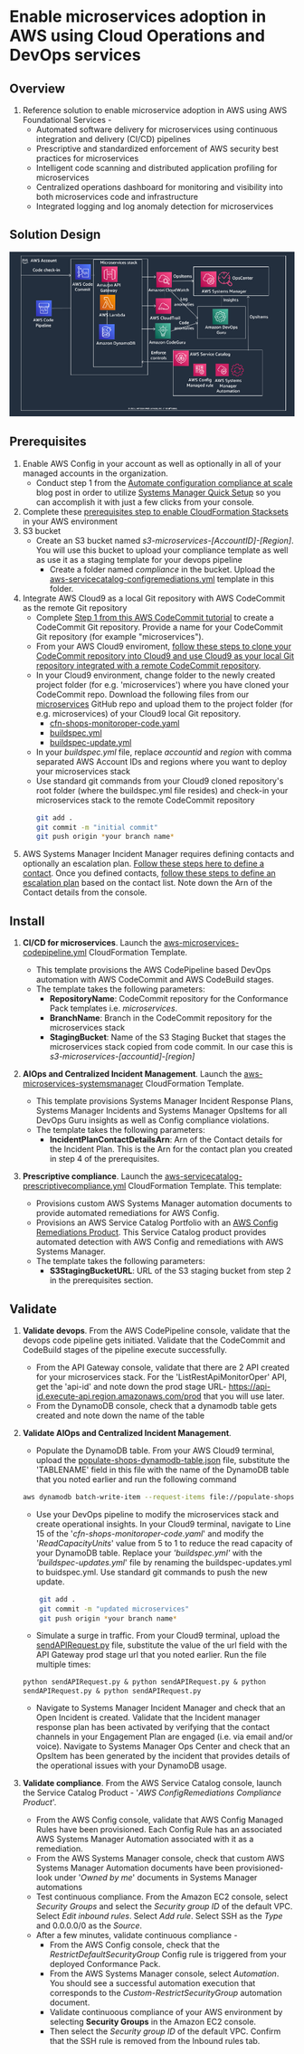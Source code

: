 <p align="center">
</p>

# Enable microservices adoption in AWS using Cloud Operations and DevOps services

## Overview

1. Reference solution to enable microservice adoption in AWS using AWS Foundational Services -
	- Automated software delivery for microservices using continuous integration and delivery (CI/CD) pipelines
	- Prescriptive and standardized enforcement of AWS security best practices for microservices
	- Intelligent code scanning and distributed application profiling for microservices
	- Centralized operations dashboard for monitoring and visibility into both microservices code and infrastructure
	- Integrated logging and log anomaly detection for microservices


## Solution Design

![](images/arch-diagram.PNG)


## Prerequisites

1. Enable AWS Config in your account as well as optionally in all of your managed accounts in the organization. 
	- Conduct step 1 from the [Automate configuration compliance at scale](https://aws.amazon.com/blogs/mt/automate-configuration-compliance-at-scale-in-aws/) blog post in order to utilize [Systems Manager Quick Setup](https://docs.aws.amazon.com/systems-manager/latest/userguide/systems-manager-quick-setup.html) so you can accomplish it with just a few clicks from your console.
2. Complete these [prerequisites step to enable CloudFormation Stacksets](https://catalog.us-east-1.prod.workshops.aws/workshops/e6a59d62-daa5-4b81-be6f-73f1a81c9bef/en-US/prerequsites) in your AWS environment
2. S3 bucket
	- Create an S3 bucket named *s3-microservices-[AccountID]-[Region]*. You will use this bucket to upload your compliance template as well as use it as a staging template for your devops pipeline
		- Create a folder named *compliance* in the bucket. Upload the [aws-servicecatalog-configremediations.yml](https://gitlab.aws.dev/kmmahaj/microservices-foundationalservices/-/blob/main/cft/compliance/aws-servicecatalog-configremediations.yml) template in this folder.
3. Integrate AWS Cloud9 as a local Git repository with AWS CodeCommit as the remote Git repository
	- 	Complete [Step 1 from this AWS CodeCommit tutorial](https://docs.aws.amazon.com/codecommit/latest/userguide/getting-started-cc.html#getting-started-cc-create-repo) to create a CodeCommit Git repository. Provide a name for your CodeCommit Git repository (for example "microservices").
	- 	From your AWS Cloud9 enviroment, [follow these steps to clone your CodeCommit repository into Cloud9 and use Cloud9 as your local Git repository integrated with a remote CodeCommit repository](https://docs.aws.amazon.com/codecommit/latest/userguide/setting-up-ide-c9.html).
	- In your Cloud9 environment, change folder to the newly created project folder (for e.g. 'microservices') where you have cloned your CodeCommit repo. Download the following files from our [microservices](https://gitlab.aws.dev/kmmahaj/microservices-foundationalservices/-/tree/main/) GitHub repo and upload them to the project folder (for e.g. microservices) of your Cloud9 local Git repository.
		- [cfn-shops-monitoroper-code.yaml](https://gitlab.aws.dev/kmmahaj/microservices-foundationalservices/-/blob/main/cft/devops-aiops/cfn-shops-monitoroper-code.yaml)
		- [buildspec.yml](https://gitlab.aws.dev/kmmahaj/microservices-foundationalservices/-/blob/main/cft/devops-aiops/buildspec.yml)
		- [buildspec-update.yml](https://gitlab.aws.dev/kmmahaj/microservices-foundationalservices/-/blob/main/cft/devops-aiops/buildspec-update.yml)
	- In your *buildspec.yml* file, replace *accountid* and *region* with comma separated AWS Account IDs and regions where you want to deploy your microservices stack
	- Use standard git commands from your Cloud9 cloned repository's root folder (where the buildspec.yml file resides) and check-in your microservices stack to the remote CodeCommit repository
		```sh 
		git add .
		git commit -m "initial commit"
		git push origin *your branch name*
		```
4. AWS Systems Manager Incident Manager requires defining contacts and optionally an escalation plan. [Follow these steps here to define a contact](https://docs.aws.amazon.com/incident-manager/latest/userguide/contacts.html#contacts-define). Once you defined contacts, [follow these steps to define an escalation plan](https://docs.aws.amazon.com/incident-manager/latest/userguide/escalation.html#escalation-create) based on the contact list. Note down the Arn of the Contact details from the console.

## Install

1. **CI/CD for microservices**. Launch the [aws-microservices-codepipeline.yml](https://gitlab.aws.dev/kmmahaj/microservices-foundationalservices/-/blob/main/cft/devops-aiops/aws-microservices-codepipeline.yml) CloudFormation Template. 
	- This template provisions the AWS CodePipeline based DevOps automation with AWS CodeCommit and AWS CodeBuild stages. 
	- The template takes the following parameters:
		-	**RepositoryName**: CodeCommit repository for the Conformance Pack templates i.e. *microservices*.
		-	**BranchName**: Branch in the CodeCommit repository for the microservices stack
		-	**StagingBucket**: Name of the S3 Staging Bucket that stages the microservices stack copied from code commit. In our case this is *s3-microservices-[accountid]-[region]*

2. **AIOps and Centralized Incident Management**. Launch the [aws-microservices-systemsmanager](https://gitlab.aws.dev/kmmahaj/microservices-foundationalservices/-/blob/main/cft/monitoring/aws-microservices-systemsmanager.yml) CloudFormation Template. 
	- This template provisions Systems Manager Incident Response Plans, Systems Manager Incidents and Systems Manager OpsItems for all DevOps Guru insights as well as Config compliance violations. 
	- The template takes the following parameters:
		-	**IncidentPlanContactDetailsArn**: Arn of the Contact details for the Incident Plan. This is the Arn for the contact plan you created in step 4 of the prerequisites.


3. **Prescriptive compliance**. Launch the [aws-servicecatalog-prescriptivecompliance.yml](https://gitlab.aws.dev/kmmahaj/microservices-foundationalservices/-/blob/main/cft/compliance/aws-servicecatalog-prescriptivecompliance.yml) CloudFormation Template. This template:
 	- Provisions custom AWS Systems Manager automation documents to provide automated remediations for AWS Config.
 	- Provisions an AWS Service Catalog Portfolio with an [AWS Config Remediations Product](https://gitlab.aws.dev/kmmahaj/microservices-foundationalservices/-/blob/main/cft/compliance/aws-servicecatalog-configremediations.yml). This Service Catalog product provides automated detection with AWS Config and remediations with AWS Systems Manager. 
 	- The template takes the following parameters:
		-	**S3StagingBucketURL**: URL of the S3 staging bucket from step 2 in the prerequisites section. 

## Validate 

1. **Validate devops**. From the AWS CodePipeline console, validate that the devops code pipeline gets initiated. Validate that the CodeCommit and CodeBuild stages of the pipeline execute successfully.
	- From the API Gateway console, validate that there are 2 API created for your microservices stack. For the 'ListRestApiMonitorOper' API, get the 'api-id' and note down the prod stage URL- https://api-id.execute-api.region.amazonaws.com/prod that you will use later.
	- From the DynamoDB console, check that a dynamodb table gets created and note down the name of the table

2. **Validate AIOps and Centralized Incident Management**. 
	- Populate the DynamoDB table. From your AWS Cloud9 terminal, upload the [populate-shops-dynamodb-table.json](https://gitlab.aws.dev/kmmahaj/microservices-foundationalservices/-/blob/main/cft/devops-aiops/test/populate-shops-dynamodb-table.json) file, substitute the 'TABLENAME' field in this file with the name of the DynamoDB table that you noted earlier and run the following command
	```sh
	aws dynamodb batch-write-item --request-items file://populate-shops-dynamodb-table.json
	```
	- Use your DevOps pipeline to modify the microservices stack and create operational insights. In your Cloud9 terminal, navigate to Line 15 of the '*cfn-shops-monitoroper-code.yaml*' and modify the '*ReadCapacityUnits*' value from 5 to 1 to reduce the read capacity of your DynamoDB table. Replace your *'buildspec.yml'* with the *'buildspec-updates.yml*' file by renaming the buildspec-updates.yml to buidspec.yml. Use standard git commands to push the new update.
	```sh 
		git add .
		git commit -m "updated microservices"
		git push origin *your branch name*
	```
   	- Simulate a surge in traffic. From your Cloud9 terminal, upload the [sendAPIRequest.py](https://gitlab.aws.dev/kmmahaj/microservices-foundationalservices/-/blob/main/cft/devops-aiops/test/sendAPIRequest.py) file, substitute the value of the url field with the API Gateway prod stage url that you noted earlier. Run the file multiple times:
   ```
   python sendAPIRequest.py & python sendAPIRequest.py & python sendAPIRequest.py & python sendAPIRequest.py

   ```
   - Navigate to Systems Manager Incident Manager and check that an Open Incident is created. Validate that the Incident manager response plan has been activated by verifying that the contact channels in your Engagement Plan are engaged (i.e. via email and/or voice). Navigate to Systems Manager Ops Center and check that an OpsItem has been generated by the incident that provides details of the operational issues with your DynamoDB usage. 

3. **Validate compliance**. From the AWS Service Catalog console, launch the Service Catalog Product - '*AWS ConfigRemediations Compliance Product*'. 
	- From the AWS Config console, validate that AWS Config Managed Rules have been provisioned. Each Config Rule has an associated AWS Systems Manager Automation associated with it as a remediation. 
	- From the AWS Systems Manager console, check that custom AWS Systems Manager Automation documents have been provisioned- look under '*Owned by me*' documents in Systems Manager automations
	- Test continuous compliance. From the Amazon EC2 console, select *Security Groups* and select the *Security group ID* of the default VPC. Select *Edit inbound rules*. Select *Add rule*. Select SSH as the *Type* and 0.0.0.0/0 as the *Source*. 
	-	After a few minutes, validate continuous compliance -
		-	From the AWS Config console, check that the *RestrictDefaultSecurityGroup* Config rule is triggered from your deployed Conformance Pack.
		-	From the AWS Systems Manager console, select *Automation*. You should see a successful automation execution that corresponds to the *Custom-RestrictSecurityGroup* automation document.
		-	Validate continuoous compliance of your AWS environment by selecting **Security Groups** in the Amazon EC2 console. 
		-	Then select the *Security group ID* of the default VPC. Confirm that the SSH rule is removed from the Inbound rules tab.













